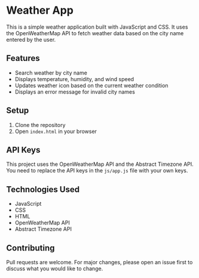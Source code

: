 # Weather App

This is a simple weather application built with JavaScript and CSS. It uses the OpenWeatherMap API to fetch weather data based on the city name entered by the user.

## Features

- Search weather by city name
- Displays temperature, humidity, and wind speed
- Updates weather icon based on the current weather condition
- Displays an error message for invalid city names

## Setup

1. Clone the repository
2. Open `index.html` in your browser

## API Keys

This project uses the OpenWeatherMap API and the Abstract Timezone API. You need to replace the API keys in the `js/app.js` file with your own keys.

## Technologies Used

- JavaScript
- CSS
- HTML
- OpenWeatherMap API
- Abstract Timezone API

## Contributing

Pull requests are welcome. For major changes, please open an issue first to discuss what you would like to change.

